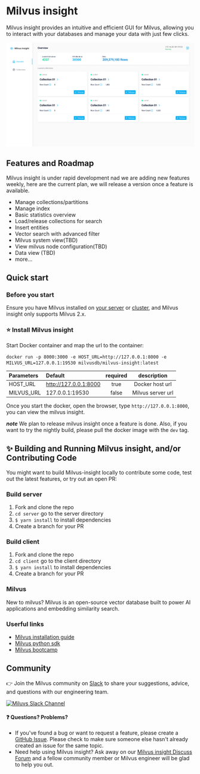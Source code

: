 # Milvus insight

Milvus insight provides an intuitive and efficient GUI for Milvus, allowing you to interact with your databases and manage your data with just few clicks.

<img src="./.github/images/screenshot.png" alt="Miluvs insight" />

## Features and Roadmap
Milvus insight is under rapid development nad we are adding new features weekly, here are the current plan, we will release a version once a feature is available.
- Manage collections/partitions
- Manage index
- Basic statistics overview
- Load/release collections for search
- Insert entities
- Vector search with advanced filter
- Milvus system view(TBD)
- View milvus node configuration(TBD)
- Data view (TBD)
- more...

## Quick start

### Before you start

Ensure you have Milvus installed on [your server](https://milvus.io/docs/install_standalone-docker.md) or [cluster](https://milvus.io/docs/install_cluster-docker.md), and Milvus insight only supports Milvus 2.x.

### ⭐️ Install Milvus insight

Start Docker container and map the url to the container:

```code
docker run -p 8000:3000 -e HOST_URL=http://127.0.0.1:8000 -e MILVUS_URL=127.0.0.1:19530 milvusdb/milvus-insight:latest
```

| Parameters | Default               | required |    description    |
| :--------- | :-------------------- | :------: | :---------------: |
| HOST_URL   | http://127.0.0.1:8000 |   true   |  Docker host url  |
| MILVUS_URL | 127.0.0.1:19530       |  false   | Milvus server url |

Once you start the docker, open the browser, type `http://127.0.0.1:8000`, you can view the milvus insight.

***note*** We plan to release milvus insight once a feature is done. Also, if you want to try the nightly build, please pull the docker image with the `dev` tag.

## ✨ Building and Running Milvus insight, and/or Contributing Code

You might want to build Milvus-insight locally to contribute some code, test out the latest features, or try
out an open PR:

### Build server

1. Fork and clone the repo
2. `cd server` go to the server directory
3. `$ yarn install` to install dependencies
4. Create a branch for your PR

### Build client

1. Fork and clone the repo
2. `cd client` go to the client directory
3. `$ yarn install` to install dependencies
4. Create a branch for your PR

### Milvus

New to milvus? Milvus is an open-source vector database built to power AI applications and embedding similarity search.

### Userful links

- [Milvus installation guide](https://milvus.io/docs/v2.0.0/install_standalone-docker.md)
- [Milvus python sdk](https://milvus.io/docs/v2.0.0/explore_pymilvus.md)
- [Milvus bootcamp](https://milvus.io/bootcamp)

## Community

👉 Join the Milvus community on [Slack](https://join.slack.com/t/milvusio/shared_invite/zt-e0u4qu3k-bI2GDNys3ZqX1YCJ9OM~GQ) to share your suggestions, advice, and questions with our engineering team.

<a href="https://join.slack.com/t/milvusio/shared_invite/zt-e0u4qu3k-bI2GDNys3ZqX1YCJ9OM~GQ">
    <img src="https://zillizstorage.blob.core.windows.net/zilliz-assets/zilliz-assets/assets/readme_slack_4a07c4c92f.png" alt="Miluvs Slack Channel"  height="150" width="500">
</a>

#### ❓ Questions? Problems?

- If you've found a bug or want to request a feature, please create a [GitHub Issue](https://github.com/milvus-io/milvus-insight/issues/new/choose).
  Please check to make sure someone else hasn't already created an issue for the same topic.
- Need help using Milvus insight? Ask away on our [Milvus insight Discuss Forum](https://github.com/milvus-io/milvus-insight/discussions) and a fellow community member or
  Milvus engineer will be glad to help you out.

[milvus-doc]: https://milvus.io/docs/home
[nestjs]: https://docs.nestjs.com/
